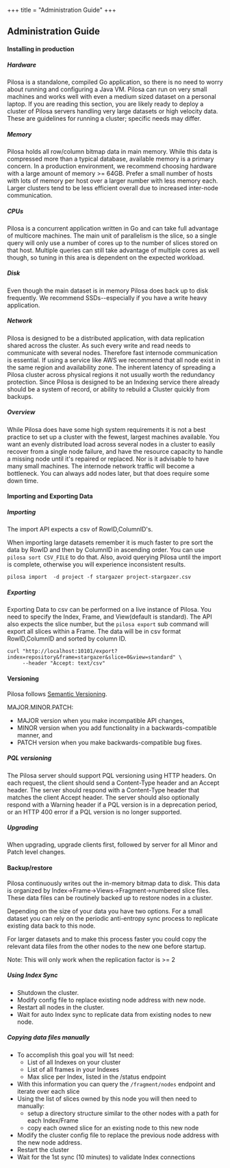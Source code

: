 +++
title = "Administration Guide"
+++

## Administration Guide

#### Installing in production

##### Hardware

Pilosa is a standalone, compiled Go application, so there is no need to worry about running and configuring a Java VM. Pilosa can run on very small machines and works well with even a medium sized dataset on a personal laptop. If you are reading this section, you are likely ready to deploy a cluster of Pilosa servers handling very large datasets or high velocity data. These are guidelines for running a cluster; specific needs may differ.

##### Memory

Pilosa holds all row/column bitmap data in main memory. While this data is compressed more than a typical database, available memory is a primary concern.  In a production environment, we recommend choosing hardware with a large amount of memory >= 64GB.  Prefer a small number of hosts with lots of memory per host over a larger number with less memory each. Larger clusters tend to be less efficient overall due to increased inter-node communication.

##### CPUs

Pilosa is a concurrent application written in Go and can take full advantage of multicore machines. The main unit of parallelism is the slice, so a single query will only use a number of cores up to the number of slices stored on that host. Multiple queries can still take advantage of multiple cores as well though, so tuning in this area is dependent on the expected workload.

##### Disk

Even though the main dataset is in memory Pilosa does back up to disk frequently.  We recommend SSDs--especially if you have a write heavy application.

##### Network

Pilosa is designed to be a distributed application, with data replication shared across the cluster.  As such every write and read needs to communicate with several nodes.  Therefore fast internode communication is essential. If using a service like AWS we recommend that all node exist in the same region and availability zone.  The inherent latency of spreading a Pilosa cluster across physical regions it not usually worth the redundancy protection.  Since Pilosa is designed to be an Indexing service there already should be a system of record, or ability to rebuild a Cluster quickly from backups.

##### Overview

While Pilosa does have some high system requirements it is not a best practice to set up a cluster with the fewest, largest machines available.  You want an evenly distributed load across several nodes in a cluster to easily recover from a single node failure, and have the resource capacity to handle a missing node until it's repaired or replaced.   Nor is it advisable to have many small machines.  The internode network traffic will become a bottleneck.  You can always add nodes later, but that does require some down time.

#### Importing and Exporting Data

##### Importing

The import API expects a csv of RowID,ColumnID's.

When importing large datasets remember it is much faster to pre sort the data by RowID and then by ColumnID in ascending order. You can use `pilosa sort CSV_FILE` to do that. Also, avoid querying Pilosa until the import is complete, otherwise you will experience inconsistent results.
```
pilosa import  -d project -f stargazer project-stargazer.csv
```

##### Exporting

Exporting Data to csv can be performed on a live instance of Pilosa. You need to specify the Index, Frame, and View(default is standard). The API also expects the slice number, but the `pilosa export` sub command will export all slices within a Frame. The data will be in csv format RowID,ColumnID and sorted by column ID.
```
curl "http://localhost:10101/export?index=repository&frame=stargazer&slice=0&view=standard" \
     --header "Accept: text/csv"
```

#### Versioning

Pilosa follows [Semantic Versioning](http://semver.org/).

MAJOR.MINOR.PATCH:

* MAJOR version when you make incompatible API changes,
* MINOR version when you add functionality in a backwards-compatible manner, and
* PATCH version when you make backwards-compatible bug fixes.

##### PQL versioning

The Pilosa server should support PQL versioning using HTTP headers. On each request, the client should send a Content-Type header and an Accept header. The server should respond with a Content-Type header that matches the client Accept header. The server should also optionally respond with a Warning header if a PQL version is in a deprecation period, or an HTTP 400 error if a PQL version is no longer supported.

##### Upgrading

When upgrading, upgrade clients first, followed by server for all Minor and Patch level changes.

#### Backup/restore

Pilosa continuously writes out the in-memory bitmap data to disk.  This data is organized by Index->Frame->Views->Fragment->numbered slice files.  These data files can be routinely backed up to restore nodes in a cluster.

Depending on the size of your data you have two options.  For a small dataset you can rely on the periodic anti-entropy sync process to replicate existing data back to this node.

For larger datasets and to make this process faster you could copy the relevant data files from the other nodes to the new one before startup.

Note: This will only work when the replication factor is >= 2

##### Using Index Sync

- Shutdown the cluster.
- Modify config file to replace existing node address with new node.
- Restart all nodes in the cluster.
- Wait for auto Index sync to replicate data from existing nodes to new node.

##### Copying data files manually

- To accomplish this goal you will 1st need:
  - List of all Indexes on your cluster
  - List of all frames in your Indexes
  - Max slice per Index, listed in the /status endpoint
- With this information you can query the `/fragment/nodes` endpoint and iterate over each slice
- Using the list of slices owned by this node you will then need to manually:
  - setup a directory structure similar to the other nodes with a path for each Index/Frame
  - copy each owned slice for an existing node to this new node
- Modify the cluster config file to replace the previous node address with the new node address.
- Restart the cluster
- Wait for the 1st sync (10 minutes) to validate Index connections
